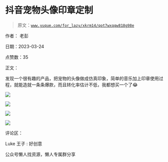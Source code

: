 # 抖音宠物头像印章定制

> 原文：[`www.yuque.com/for_lazy/xkrm14/qot7wxqqw818g98e`](https://www.yuque.com/for_lazy/xkrm14/qot7wxqqw818g98e)



作者： 老彭



日期：2023-03-24



点赞数：35



正文：



发现一个很有趣的产品，把宠物的头像做成仿真印象，简单的音乐加上印章使用过程，就能造就一条条爆款，而且转化率估计不低，我都想买一个了😂



![](img/48fa340d03339f6c4f57c2fd9f7ea375.png)  

![](img/8f3dae27de35ae70012ea1672e4f1197.png)  

![](img/56752300d67b11ae81a99e08c8217804.png)  

![](img/fb2ce31eaee52644649e73ea09d53f20.png)  

评论区：



Luke 王子 : 好创意



公众号懒人找资源，懒人专属群分享

</ne-p></ne-p></ne-p></ne-p>